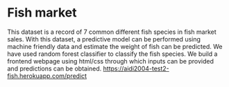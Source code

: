 # Fish market
This dataset is a record of 7 common different fish species in fish market sales. With this dataset, a predictive model can be performed using machine friendly data and estimate the weight of fish can be predicted.
We have used random forest classifier to classify the fish species.
We build a frontend webpage using html/css through which inputs can be provided and predictions can be obtained.
https://aidi2004-test2-fish.herokuapp.com/predict
